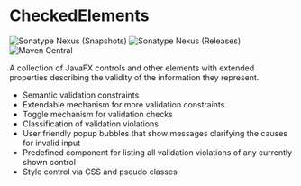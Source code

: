 # CheckedElements
![Sonatype Nexus (Snapshots)](https://img.shields.io/nexus/s/bayern.steinbrecher/CheckedElements?server=https%3A%2F%2Foss.sonatype.org)
![Sonatype Nexus (Releases)](https://img.shields.io/nexus/r/bayern.steinbrecher/CheckedElements?server=https%3A%2F%2Foss.sonatype.org)
![Maven Central](https://img.shields.io/maven-central/v/bayern.steinbrecher/CheckedElements)

A collection of JavaFX controls and other elements with extended properties describing the validity of the information they represent.
- Semantic validation constraints
- Extendable mechanism for more validation constraints
- Toggle mechanism for validation checks
- Classification of validation violations
- User friendly popup bubbles that show messages clarifying the causes for invalid input
- Predefined component for listing all validation violations of any currently shown control
- Style control via CSS and pseudo classes